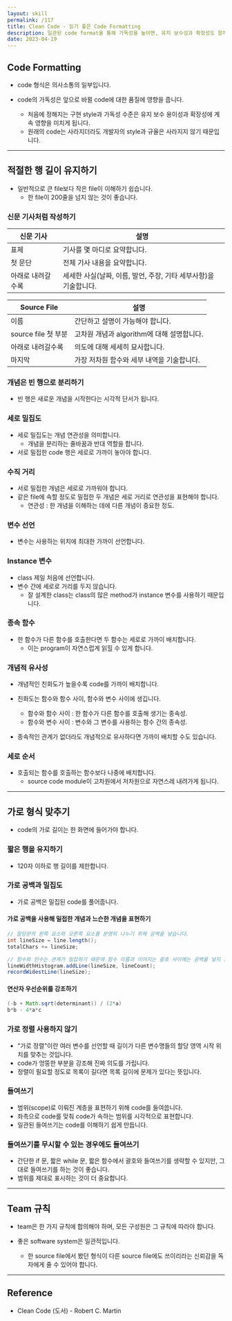 ```yaml
---
layout: skill
permalink: /117
title: Clean Code - 읽기 좋은 Code Formatting
description: 일관된 code format을 통해 가독성을 높이면, 유지 보수성과 확장성도 함께 높일 수 있습니다.
date: 2023-04-19
---
```



## Code Formatting

- code 형식은 의사소통의 일부입니다.

- code의 가독성은 앞으로 바뀔 code에 대한 품질에 영향을 줍니다.
    - 처음에 정해지는 구현 style과 가독성 수준은 유지 보수 용이성과 확장성에 계속 영향을 미치게 됩니다.
    - 원래의 code는 사라지더라도 개발자의 style과 규율은 사라지지 않기 때문입니다.


---


## 적절한 행 길이 유지하기

- 일반적으로 큰 file보다 작은 file이 이해하기 쉽습니다.
    - 한 file이 200줄을 넘지 않는 것이 좋습니다.


### 신문 기사처럼 작성하기

| 신문 기사 | 설명 |
| --- | --- |
| 표제 | 기사를 몇 마디로 요약합니다. |
| 첫 문단 | 전체 기사 내용을 요약합니다. |
| 아래로 내려갈수록 | 세세한 사실(날짜, 이름, 발언, 주장, 기타 세부사항)을 기술합니다. |

| Source File | 설명 |
| --- | --- |
| 이름 | 간단하고 설명이 가능해야 합니다. |
| source file 첫 부분 | 고차원 개념과 algorithm에 대해 설명합니다. |
| 아래로 내려갈수록 | 의도에 대해 세세히 묘사합니다. |
| 마지막 | 가장 저차원 함수와 세부 내역을 기술합니다. |


### 개념은 빈 행으로 분리하기

- 빈 행은 새로운 개념을 시작한다는 시각적 단서가 됩니다.


### 세로 밀집도

- 세로 밀집도는 개념 연관성을 의미합니다.
    - 개념을 분리하는 줄바꿈과 반대 역할을 합니다.
- 서로 밀접한 code 행은 세로로 가까이 놓아야 합니다.


### 수직 거리

- 서로 밀접한 개념은 세로로 가까워야 합니다.
- 같은 file에 속할 정도로 밀접한 두 개념은 세로 거리로 연관성을 표현해야 합니다.
    - 연관성 : 한 개념을 이해하는 데에 다른 개념이 중요한 정도.


### 변수 선언

- 변수는 사용하는 위치에 최대한 가까이 선언합니다.


### Instance 변수

- class 제일 처음에 선언합니다.
- 변수 간에 세로로 거리를 두지 않습니다.
    - 잘 설계한 class는 class의 많은 method가 instance 변수를 사용하기 때문입니다.


### 종속 함수

- 한 함수가 다른 함수를 호출한다면 두 함수는 세로로 가까이 배치합니다.
    - 이는 program이 자연스럽게 읽힐 수 있게 합니다.


### 개념적 유사성

- 개념적인 친화도가 높을수록 code를 가까이 배치합니다.
- 친화도는 함수와 함수 사이, 함수와 변수 사이에 생깁니다.
    - 함수와 함수 사이 : 한 함수가 다른 함수를 호출해 생기는 종속성.
    - 함수와 변수 사이 : 변수와 그 변수를 사용하는 함수 간의 종속성.

- 종속적인 관계가 없더라도 개념적으로 유사하다면 가까이 배치할 수도 있습니다.


### 세로 순서

- 호출되는 함수를 호출하는 함수보다 나중에 배치합니다.
    - source code module이 고차원에서 저차원으로 자연스레 내려가게 됩니다.


---


## 가로 형식 맞추기

- code의 가로 길이는 한 화면에 들어가야 합니다.


### 짧은 행을 유지하기

- 120자 이하로 행 길이를 제한합니다.


### 가로 공백과 밀집도

- 가로 공백은 밀집된 code를 풀어줍니다.

#### 가로 공백을 사용해 밀접한 개념과 느슨한 개념을 표현하기

```java
// 할당문의 왼쪽 요소와 오른쪽 요소를 분명히 나누기 위해 공백을 넣습니다.
int lineSize = line.length();
totalChars += lineSize;
```

```java
// 함수와 인수는 관계가 밀접하기 때문에 함수 이름과 이어지는 괄호 사이에는 공백을 넣지 않습니다.
lineWidthHistogram.addLine(lineSize, lineCount);
recordWidestLine(lineSize);
```

#### 연산자 우선순위를 강조하기

```java
(-b + Math.sqrt(determinant)) / (2*a)
b*b - 4*a*c
```


### 가로 정렬 사용하지 않기

- "가로 정렬"이란 여러 변수를 선언할 때 길이가 다른 변수명들의 할당 영역 시작 위치를 맞추는 것입니다.
- code가 엉뚱한 부분을 강조해 진짜 의도를 가립니다.
- 정렬이 필요할 정도로 목록이 길다면 목록 길이에 문제가 있다는 뜻입니다.


### 들여쓰기

- 범위(scope)로 이뤄진 계층을 표현하기 위해 code를 들여씁니다.
- 좌측으로 code를 맞춰 code가 속하는 범위를 시각적으로 표현합니다.
- 일관된 들여쓰기는 code를 이해하기 쉽게 만듭니다.


### 들여쓰기를 무시할 수 있는 경우에도 들여쓰기

- 간단한 if 문, 짧은 while 문, 짧은 함수에서 괄호와 들여쓰기를 생략할 수 있지만, 그대로 들여쓰기를 하는 것이 좋습니다.
- 범위를 제대로 표시하는 것이 더 중요합니다.


---


## Team 규칙

- team은 한 가지 규칙에 합의해야 하며, 모든 구성원은 그 규칙에 따라야 합니다.

- 좋은 software system은 일관적입니다.
    - 한 source file에서 봤던 형식이 다른 source file에도 쓰이리라는 신뢰감을 독자에게 줄 수 있어야 합니다.


---


## Reference

- Clean Code (도서) - Robert C. Martin
